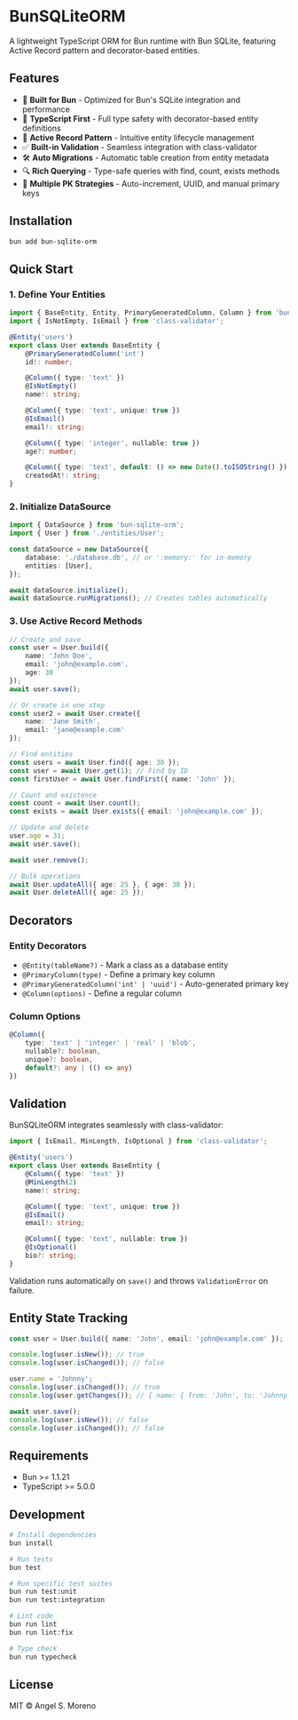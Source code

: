 # BunSQLiteORM

A lightweight TypeScript ORM for Bun runtime with Bun SQLite, featuring Active Record pattern and decorator-based entities.

## Features

- 🚀 **Built for Bun** - Optimized for Bun's SQLite integration and performance
- 🎯 **TypeScript First** - Full type safety with decorator-based entity definitions  
- 🔄 **Active Record Pattern** - Intuitive entity lifecycle management
- ✅ **Built-in Validation** - Seamless integration with class-validator
- 🛠️ **Auto Migrations** - Automatic table creation from entity metadata
- 🔍 **Rich Querying** - Type-safe queries with find, count, exists methods
- 📝 **Multiple PK Strategies** - Auto-increment, UUID, and manual primary keys

## Installation

```bash
bun add bun-sqlite-orm
```

## Quick Start

### 1. Define Your Entities

```typescript
import { BaseEntity, Entity, PrimaryGeneratedColumn, Column } from 'bun-sqlite-orm';
import { IsNotEmpty, IsEmail } from 'class-validator';

@Entity('users')
export class User extends BaseEntity {
    @PrimaryGeneratedColumn('int')
    id!: number;

    @Column({ type: 'text' })
    @IsNotEmpty()
    name!: string;

    @Column({ type: 'text', unique: true })
    @IsEmail()
    email!: string;

    @Column({ type: 'integer', nullable: true })
    age?: number;

    @Column({ type: 'text', default: () => new Date().toISOString() })
    createdAt!: string;
}
```

### 2. Initialize DataSource

```typescript
import { DataSource } from 'bun-sqlite-orm';
import { User } from './entities/User';

const dataSource = new DataSource({
    database: './database.db', // or ':memory:' for in-memory
    entities: [User],
});

await dataSource.initialize();
await dataSource.runMigrations(); // Creates tables automatically
```

### 3. Use Active Record Methods

```typescript
// Create and save
const user = User.build({
    name: 'John Doe',
    email: 'john@example.com',
    age: 30
});
await user.save();

// Or create in one step
const user2 = await User.create({
    name: 'Jane Smith',
    email: 'jane@example.com'
});

// Find entities
const users = await User.find({ age: 30 });
const user = await User.get(1); // Find by ID
const firstUser = await User.findFirst({ name: 'John' });

// Count and existence
const count = await User.count();
const exists = await User.exists({ email: 'john@example.com' });

// Update and delete
user.age = 31;
await user.save();

await user.remove();

// Bulk operations
await User.updateAll({ age: 25 }, { age: 30 });
await User.deleteAll({ age: 25 });
```

## Decorators

### Entity Decorators

- `@Entity(tableName?)` - Mark a class as a database entity
- `@PrimaryColumn(type)` - Define a primary key column
- `@PrimaryGeneratedColumn('int' | 'uuid')` - Auto-generated primary key
- `@Column(options)` - Define a regular column

### Column Options

```typescript
@Column({
    type: 'text' | 'integer' | 'real' | 'blob',
    nullable?: boolean,
    unique?: boolean,
    default?: any | (() => any)
})
```

## Validation

BunSQLiteORM integrates seamlessly with class-validator:

```typescript
import { IsEmail, MinLength, IsOptional } from 'class-validator';

@Entity('users')
export class User extends BaseEntity {
    @Column({ type: 'text' })
    @MinLength(2)
    name!: string;

    @Column({ type: 'text', unique: true })
    @IsEmail()
    email!: string;

    @Column({ type: 'text', nullable: true })
    @IsOptional()
    bio?: string;
}
```

Validation runs automatically on `save()` and throws `ValidationError` on failure.

## Entity State Tracking

```typescript
const user = User.build({ name: 'John', email: 'john@example.com' });

console.log(user.isNew()); // true
console.log(user.isChanged()); // false

user.name = 'Johnny';
console.log(user.isChanged()); // true
console.log(user.getChanges()); // { name: { from: 'John', to: 'Johnny' } }

await user.save();
console.log(user.isNew()); // false
console.log(user.isChanged()); // false
```

## Requirements

- Bun >= 1.1.21
- TypeScript >= 5.0.0

## Development

```bash
# Install dependencies
bun install

# Run tests
bun test

# Run specific test suites
bun run test:unit
bun run test:integration

# Lint code
bun run lint
bun run lint:fix

# Type check
bun run typecheck
```

## License

MIT © Angel S. Moreno